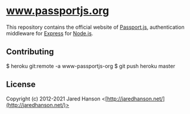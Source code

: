 # www.passportjs.org

This repository contains the official website of [Passport.js](https://github.com/jaredhanson/passport),
authentication middleware for [Express](https://expressjs.com/) for [Node.js](https://nodejs.org/).

## Contributing

$ heroku git:remote -a www-passportjs-org
$ git push heroku master

## License
 
Copyright (c) 2012-2021 Jared Hanson <[http://jaredhanson.net/](http://jaredhanson.net/)>
